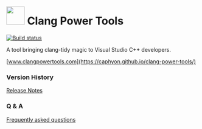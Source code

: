 
# <img src="docs/images/ClangPowerTools.png" height="48"> Clang Power Tools
[![Build status](https://ci.appveyor.com/api/projects/status/e1ca3l8v71jd4v3n?svg=true)](https://ci.appveyor.com/project/mrexodia/clang-power-tools)

A tool bringing clang-tidy magic to Visual Studio C++ developers.

[www.clangpowertools.com](https://caphyon.github.io/clang-power-tools/)

### Version History

[Release Notes](http://www.clangpowertools.com/CHANGELOG)

### Q & A

[Frequently asked questions](http://www.clangpowertools.com/QaA)
